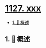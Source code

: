 # [1127. xxx](https://github.com/Tdahuyou/TNotes.leetcode/tree/main/notes/1127.%20xxx)

<!-- region:toc -->

- [1. 📝 概述](#1--概述)

<!-- endregion:toc -->

## 1. 📝 概述
